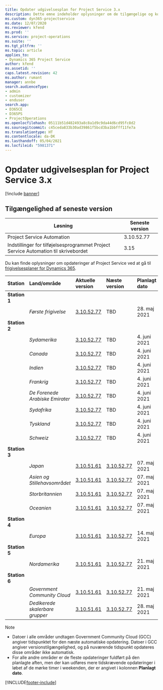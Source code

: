```yaml
---
title: Opdater udgivelsesplan for Project Service 3.x
description: Dette emne indeholder oplysninger om de tilgængelige og kommende udgivelser af Dynamics 365 Project Service Automation.
ms.custom: dyn365-projectservice
ms.date: 12/07/2020
ms.reviewer: kfend
ms.prod: ''
ms.service: project-operations
ms.suite: ''
ms.tgt_pltfrm: ''
ms.topic: article
applies_to:
- Dynamics 365 Project Service
author: kfend
ms.assetid: ''
caps.latest.revision: 42
ms.author: rumant
manager: annbe
search.audienceType:
- admin
- customizer
- enduser
search.app:
- D365CE
- D365PS
- ProjectOperations
ms.openlocfilehash: 05111b51d482493a8c8a1d9c9da44d6cd95fc8d2
ms.sourcegitcommit: c45ceda833b30ad39861f5bcd3ba1bbfff11fe7a
ms.translationtype: HT
ms.contentlocale: da-DK
ms.lasthandoff: 05/04/2021
ms.locfileid: "5981371"
---
```

# <a name="update-release-schedule-for-project-service-3x"></a>Opdater udgivelsesplan for Project Service 3.x

[!include [banner](../includes/psa-now-project-operations.md)]

## <a name="latest-version-availability"></a>Tilgængelighed af seneste version

| Løsning  | Seneste version |
|-------|----|
| Project Service Automation    | 3.10.52.77 |
| Indstillinger for tilføjelsesprogrammet Project Service Automation til skrivebordet                | 3.15          |

Du kan finde oplysninger om opdateringer af Project Service ved at gå til [frigivelsesplaner for Dynamics 365](/dynamics365/release-plans/). 

| Station  | Land/område | Aktuelle version | Næste version |  Planlagt dato
| :---   | :---   | :---   | :---   |:---   |         
|<strong>Station 1</strong> | |  |  | |
| | <i>Første frigivelse</i> | [3.10.52.77](whats-new-ur-31.md) | TBD | 28. maj 2021
|<strong>Station 2</strong> | |  |  | |
| | <i>Sydamerika</i> | [3.10.52.77](whats-new-ur-31.md) | TBD | 4. juni 2021
| | <i>Canada</i> | [3.10.52.77](whats-new-ur-31.md) | TBD | 4. juni 2021
| | <i>Indien</i> | [3.10.52.77](whats-new-ur-31.md) | TBD | 4. juni 2021
| | <i>Frankrig</i> | [3.10.52.77](whats-new-ur-31.md) | TBD | 4. juni 2021
| | <i>De Forenede Arabiske Emirater</i> | [3.10.52.77](whats-new-ur-31.md) | TBD | 4. juni 2021
| | <i>Sydafrika</i> | [3.10.52.77](whats-new-ur-31.md) | TBD | 4. juni 2021
| | <i>Tyskland</i> | [3.10.52.77](whats-new-ur-31.md) | TBD | 4. juni 2021
| | <i>Schweiz</i> | [3.10.52.77](whats-new-ur-31.md) | TBD | 4. juni 2021
|<strong>Station 3</strong> | |  |  | |
| | <i>Japan</i> | [3.10.51.61](whats-new-ur-30.md) | [3.10.52.77](whats-new-ur-31.md) | 07. maj 2021
| | <i>Asien og Stillehavsområdet</i> | [3.10.51.61](whats-new-ur-30.md) | [3.10.52.77](whats-new-ur-31.md) | 07. maj 2021
| | <i>Storbritannien</i> | [3.10.51.61](whats-new-ur-30.md) | [3.10.52.77](whats-new-ur-31.md) | 07. maj 2021
| | <i>Oceanien</i> | [3.10.51.61](whats-new-ur-30.md) | [3.10.52.77](whats-new-ur-31.md) | 07. maj 2021
|<strong>Station 4</strong> | |  |  | |
| | <i>Europa</i> | [3.10.51.61](whats-new-ur-30.md) | [3.10.52.77](whats-new-ur-31.md) | 14. maj 2021
|<strong>Station 5</strong> | |  |  | |
| | <i>Nordamerika</i> | [3.10.51.61](whats-new-ur-30.md) | [3.10.52.77](whats-new-ur-31.md) | 21. maj 2021
|<strong>Station 6</strong> | |  |  | |
| | <i>Government Community Cloud</i> | [3.10.51.61](whats-new-ur-30.md) | [3.10.52.77](whats-new-ur-31.md) | 21. maj 2021
| | <i>Dedikerede skalerbare grupper</i> | [3.10.51.61](whats-new-ur-30.md) | [3.10.52.77](whats-new-ur-31.md) | 28. maj 2021

>[!Note]
> - Datoer i alle områder undtagen Government Community Cloud (GCC) angiver tidspunktet for den næste automatiske opdatering. Datoer i GCC angiver versionstilgængelighed, og på nuværende tidspunkt opdateres disse områder ikke automatisk.
> - For alle andre områder er de fleste opdateringer fuldført på den planlagte aften, men der kan udføres mere tidskrævende opdateringer i løbet af de mørke timer i weekenden, der er angivet i kolonnen **Planlagt dato**.


[!INCLUDE[footer-include](../includes/footer-banner.md)]

